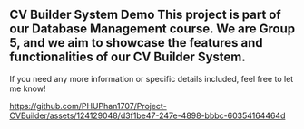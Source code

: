 CV Builder System Demo
This project is part of our Database Management course. We are Group 5, and we aim to showcase the features and functionalities of our CV Builder System.
--------------------------------------------------------------------------------------------------------------------------------------------------------
If you need any more information or specific details included, feel free to let me know!


https://github.com/PHUPhan1707/Project-CVBuilder/assets/124129048/d3f1be47-247e-4898-bbbc-60354164464d




